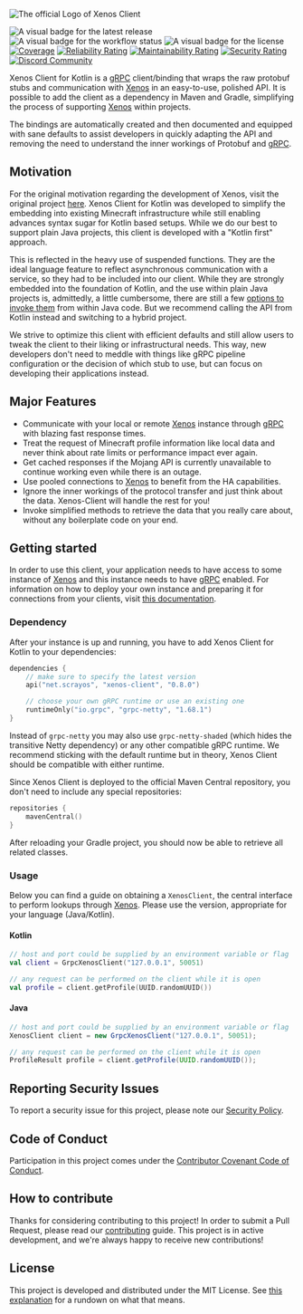 ![The official Logo of Xenos Client](.github/images/logo.png "Xenos Client")

![A visual badge for the latest release](https://img.shields.io/github/v/release/scrayosnet/xenos-client-kotlin "Latest Release")
![A visual badge for the workflow status](https://img.shields.io/github/actions/workflow/status/scrayosnet/xenos-client-kotlin/gradle.yml "Workflow Status")
![A visual badge for the license](https://img.shields.io/github/license/scrayosnet/xenos "License")
[![Coverage](https://sonarcloud.io/api/project_badges/measure?project=scrayosnet_xenos-client-kotlin&metric=coverage)](https://sonarcloud.io/summary/new_code?id=scrayosnet_xenos-client-kotlin "Coverage")
[![Reliability Rating](https://sonarcloud.io/api/project_badges/measure?project=scrayosnet_xenos-client-kotlin&metric=reliability_rating)](https://sonarcloud.io/summary/new_code?id=scrayosnet_xenos-client-kotlin "Reliability")
[![Maintainability Rating](https://sonarcloud.io/api/project_badges/measure?project=scrayosnet_xenos-client-kotlin&metric=sqale_rating)](https://sonarcloud.io/summary/new_code?id=scrayosnet_xenos-client-kotlin "Maintainability")
[![Security Rating](https://sonarcloud.io/api/project_badges/measure?project=scrayosnet_xenos-client-kotlin&metric=security_rating)](https://sonarcloud.io/summary/new_code?id=scrayosnet_xenos-client-kotlin "Security")
[![Discord Community](https://shields.io/discord/1351591265887719508?label=discord)](https://discord.gg/xZ4wbuuKZf "Discord Community")

Xenos Client for Kotlin is a [gRPC][grpc-docs] client/binding that wraps the raw protobuf stubs and communication with
[Xenos][xenos-project] in an easy-to-use, polished API. It is possible to add the client as a dependency in Maven and
Gradle, simplifying the process of supporting [Xenos][xenos-project] within projects.

The bindings are automatically created and then documented and equipped with sane defaults to assist developers in
quickly adapting the API and removing the need to understand the inner workings of Protobuf and [gRPC][grpc-docs].

## Motivation

For the original motivation regarding the development of Xenos, visit the original project [here][xenos-project]. Xenos
Client for Kotlin was developed to simplify the embedding into existing Minecraft infrastructure while still enabling
advances syntax sugar for Kotlin based setups. While we do our best to support plain Java projects, this client is
developed with a "Kotlin first" approach.

This is reflected in the heavy use of suspended functions. They are the ideal language feature to reflect asynchronous
communication with a service, so they had to be included into our client. While they are strongly embedded into the
foundation of Kotlin, and the use within plain Java projects is, admittedly, a little cumbersome, there are still a few
[options to invoke them][suspend-from-java] from within Java code. But we recommend calling the API from Kotlin instead
and switching to a hybrid project.

We strive to optimize this client with efficient defaults and still allow users to tweak the client to their liking or
infrastructural needs. This way, new developers don't need to meddle with things like gRPC pipeline configuration or
the decision of which stub to use, but can focus on developing their applications instead.

## Major Features

* Communicate with your local or remote [Xenos][xenos-project] instance through [gRPC][grpc-docs] with blazing fast
  response times.
* Treat the request of Minecraft profile information like local data and never think about rate limits or performance
  impact ever again.
* Get cached responses if the Mojang API is currently unavailable to continue working even while there is an outage.
* Use pooled connections to [Xenos][xenos-project] to benefit from the HA capabilities.
* Ignore the inner workings of the protocol transfer and just think about the data. Xenos-Client will handle the rest
  for you!
* Invoke simplified methods to retrieve the data that you really care about, without any boilerplate code on your end.

## Getting started

In order to use this client, your application needs to have access to some instance of [Xenos][xenos-project] and this
instance needs to have [gRPC][grpc-docs] enabled. For information on how to deploy your own instance and preparing it
for connections from your clients, visit [this documentation][xenos-project].

### Dependency

After your instance is up and running, you have to add Xenos Client for Kotlin to your dependencies:

```kotlin
dependencies {
    // make sure to specify the latest version
    api("net.scrayos", "xenos-client", "0.8.0")

    // choose your own gRPC runtime or use an existing one
    runtimeOnly("io.grpc", "grpc-netty", "1.68.1")
}
```

Instead of `grpc-netty` you may also use `grpc-netty-shaded` (which hides the transitive Netty dependency) or any other
compatible gRPC runtime. We recommend sticking with the default runtime but in theory, Xenos Client should be compatible
with either runtime.

Since Xenos Client is deployed to the official Maven Central repository, you don't need to include any special repositories:

```kotlin
repositories {
    mavenCentral()
}
```

After reloading your Gradle project, you should now be able to retrieve all related classes.

### Usage

Below you can find a guide on obtaining a `XenosClient`, the central interface to perform lookups through
[Xenos][xenos-project]. Please use the version, appropriate for your language (Java/Kotlin).

#### Kotlin

```kotlin
// host and port could be supplied by an environment variable or flag
val client = GrpcXenosClient("127.0.0.1", 50051)

// any request can be performed on the client while it is open
val profile = client.getProfile(UUID.randomUUID())
```

#### Java

```java
// host and port could be supplied by an environment variable or flag
XenosClient client = new GrpcXenosClient("127.0.0.1", 50051);

// any request can be performed on the client while it is open
ProfileResult profile = client.getProfile(UUID.randomUUID());
```

## Reporting Security Issues

To report a security issue for this project, please note our [Security Policy][security-policy].

## Code of Conduct

Participation in this project comes under the [Contributor Covenant Code of Conduct][code-of-conduct].

## How to contribute

Thanks for considering contributing to this project! In order to submit a Pull Request, please read
our [contributing][contributing-guide] guide. This project is in active development, and we're always happy to receive
new contributions!

## License

This project is developed and distributed under the MIT License. See [this explanation][mit-license-doc] for a rundown
on what that means.

[xenos-project]: https://github.com/scrayosnet/xenos

[grpc-docs]: https://grpc.io/

[suspend-from-java]: https://www.baeldung.com/kotlin/suspend-functions-from-java

[semver-docs]: https://semver.org/lang/de/

[security-policy]: SECURITY.md

[code-of-conduct]: CODE_OF_CONDUCT.md

[contributing-guide]: CONTRIBUTING.md

[mit-license-doc]: https://choosealicense.com/licenses/mit/
